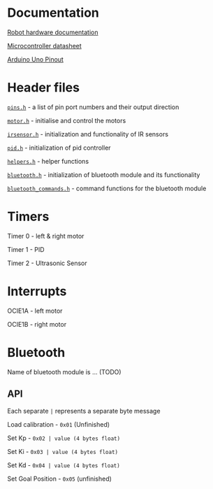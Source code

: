 # Documentation

[Robot hardware documentation](https://fs.keyestudio.com/KS0470)

[Microcontroller datasheet](https://ww1.microchip.com/downloads/en/DeviceDoc/Atmel-7810-Automotive-Microcontrollers-ATmega328P_Datasheet.pdf)

[Arduino Uno Pinout](https://images.prismic.io/circuito/8e3a980f0f964cc539b4cbbba2654bb660db6f52_arduino-uno-pinout-diagram.png)

# Header files

[`pins.h`](include/pins.h) - a list of pin port numbers and their output direction

[`motor.h`](include/motor.h) - initialise and control the motors

[`irsensor.h`](include/irsensor.h) - initialization and functionality of IR sensors

[`pid.h`](include/pid.h) - initialization of pid controller

[`helpers.h`](include/helpers.h) - helper functions

[`bluetooth.h`](include/bluetooth.h) - initialization of bluetooth module and its functionality

[`bluetooth_commands.h`](include/bluetooth_commands.h) - command functions for the bluetooth module


# Timers

Timer 0 - left & right motor

Timer 1 - PID

Timer 2 - Ultrasonic Sensor

# Interrupts

OCIE1A - left motor

OCIE1B - right motor

# Bluetooth

Name of bluetooth module is ... (TODO)

## API

Each separate `|` represents a separate byte message

Load calibration - `0x01` (Unfinished)

Set Kp - `0x02 | value (4 bytes float)`

Set Ki - `0x03 | value (4 bytes float)`

Set Kd - `0x04 | value (4 bytes float)`

Set Goal Position - `0x05` (unfinished)